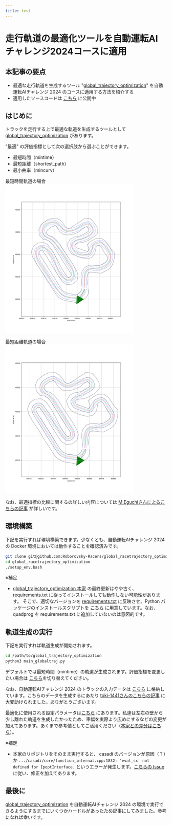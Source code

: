 ```yaml
---
title: test
---
```


# 走行軌道の最適化ツールを自動運転AIチャレンジ2024コースに適用

## 本記事の要点

* 最適な走行軌道を生成するツール "[global_trajectory_optimization](https://github.com/TUMFTM/global_racetrajectory_optimization)" を自動運転AIチャレンジ 2024 のコースに適用する方法を紹介する
* 適用したソースコードは [こちら](https://github.com/Roborovsky-Racers/global_racetrajectory_optimization/tree/master) に公開中

## はじめに

トラックを走行する上で最適な軌道を生成するツールとして [global_trajectory_optimization](https://github.com/TUMFTM/global_racetrajectory_optimization) があります。

"最適" の評価指標として次の選択肢から選ぶことができます。
* 最短時間（mintime）
* 最短距離（shortest_path）
* 最小曲率（mincurv）

最短時間軌道の場合
<img src="https://github.com/Roborovsky-Racers/RoborovskyNote/blob/main/AutomotiveAIChallenge/2024/.images/global_trajectory_optimization/mintime.png?raw=true" width="400px"/>

最短距離軌道の場合
<img src="https://github.com/Roborovsky-Racers/RoborovskyNote/blob/main/AutomotiveAIChallenge/2024/.images/global_trajectory_optimization/shortest.png?raw=true" width="400px" />

なお、最適指標の比較に関するの詳しい内容については [M.Eguchiさんによるこちらの記事](https://zenn.dev/tamago117/articles/b021d2fcb875cc) が詳しいです。

## 環境構築

下記を実行すれば環境構築できます。少なくとも、自動運転AIチャレンジ 2024 の Docker 環境においては動作することを確認済みです。
```bash
git clone git@github.com:Roborovsky-Racers/global_racetrajectory_optimization.git
cd global_racetrajectory_optimization
./setup_env.bash
```

※補足
- [global_trajectory_optimization 本家](https://github.com/TUMFTM/global_racetrajectory_optimization) の最終更新はやや古く、 requirements.txt に従ってインストールしても動作しない可能性があります。
そこで、適切なバージョンを [requirements.txt](https://github.com/Roborovsky-Racers/global_racetrajectory_optimization/blob/master/requirements.txt) に反映させ、Python パッケージのインストールスクリプトを [こちら](https://github.com/Roborovsky-Racers/global_racetrajectory_optimization/blob/master/setup_env.bash) に用意しています。なお、 quadprog を requirements.txt に追加していないのは意図的です。


## 軌道生成の実行

下記を実行すれば軌道生成が開始されます。
```bash
cd /path/to/global_trajectory_optimization
python3 main_globaltraj.py
```

デフォルトでは最短時間（mintime）の軌道が生成されます。評価指標を変更したい場合は [こちら](https://github.com/Roborovsky-Racers/global_racetrajectory_optimization/blob/master/main_globaltraj.py#L60)を切り替えてください。


なお、自動運転AIチャレンジ 2024 のトラックの入力データは [こちら](https://github.com/Roborovsky-Racers/global_racetrajectory_optimization/blob/master/inputs/tracks/aic_2024.csv) に格納しています。こちらのデータを生成するにあたり [toki-1441さんのこちらの記事](https://qiita.com/toki-1441/items/615d781e3a20edf22cda) に大変助けられました。ありがとうございます。


最適化に使用される設定パラメータは[こちら](https://github.com/Roborovsky-Racers/global_racetrajectory_optimization/blob/master/params/racecar.ini) にあります。私達は左右の壁から少し離れた軌道を生成したかったため、車幅を実際より広めにするなどの変更が加えてあります。あくまで参考値としてご活用ください（[本家との差分はこちら](https://github.com/Roborovsky-Racers/global_racetrajectory_optimization/commit/6ca9c96f59bc73e3c38530e67c0212eaa6bdbd25)）。

※補足
- 本家のリポジトリをそのまま実行すると、 casadi のバージョンが原因（？）か `.../casadi/core/function_internal.cpp:1832: 'eval_sx' not defined for IpoptInterface.` というエラーが発生します。[こちらの Issue](https://github.com/TUMFTM/global_racetrajectory_optimization/issues/10) に従い、修正を加えてあります。


## 最後に
[global_trajectory_optimization](https://github.com/TUMFTM/global_racetrajectory_optimization) を自動運転AIチャレンジ 2024 の環境で実行できるようにするまでにいくつかハードルがあったため記事にしてみました。参考になれば幸いです。